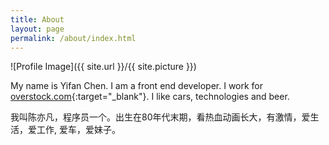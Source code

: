 ```yaml
---
title: About
layout: page
permalink: /about/index.html
---
```

![Profile Image]({{ site.url }}/{{ site.picture }})

My name is Yifan Chen. I am a front end developer. 
I work for [overstock.com](http://www.overstock.com/){:target="_blank"}. I like cars, technologies and beer.

我叫陈亦凡，程序员一个。出生在80年代末期，看热血动画长大，有激情，爱生活，爱工作, 爱车，爱妹子。




